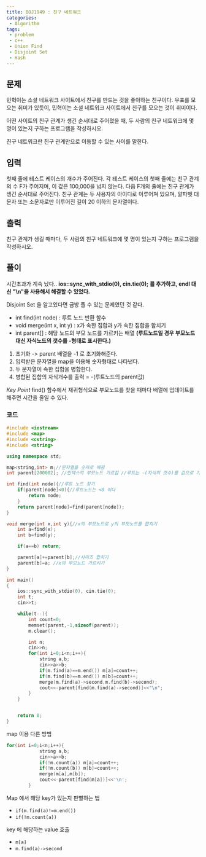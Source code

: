 ```yaml
---
title: BOJ1949 : 친구 네트워크
categories:
 - Algorithm
tags:
 - problem
 - c++
 - Union Find
 - Disjoint Set
 - Hash
---
```


## 문제

민혁이는 소셜 네트워크 사이트에서 친구를 만드는 것을 좋아하는 친구이다. 우표를 모으는 취미가 있듯이, 민혁이는 소셜 네트워크 사이트에서 친구를 모으는 것이 취미이다.

어떤 사이트의 친구 관계가 생긴 순서대로 주어졌을 때, 두 사람의 친구 네트워크에 몇 명이 있는지 구하는 프로그램을 작성하시오.

친구 네트워크란 친구 관계만으로 이동할 수 있는 사이를 말한다.

## 입력

첫째 줄에 테스트 케이스의 개수가 주어진다. 각 테스트 케이스의 첫째 줄에는 친구 관계의 수 F가 주어지며, 이 값은 100,000을 넘지 않는다. 다음 F개의 줄에는 친구 관계가 생긴 순서대로 주어진다. 친구 관계는 두 사용자의 아이디로 이루어져 있으며, 알파벳 대문자 또는 소문자로만 이루어진 길이 20 이하의 문자열이다.

## 출력

친구 관계가 생길 때마다, 두 사람의 친구 네트워크에 몇 명이 있는지 구하는 프로그램을 작성하시오.


## 풀이

시간초과가 계속 났다..
**ios::sync_with_stdio(0), cin.tie(0); 를 추가하고, endl 대신 "\n"을 사용해서 해결할 수 있었다.**


Disjoint Set 을 알고있다면 금방 풀 수 있는 문제였던 것 같다.

- int find(int node) : 루트 노드 반환 함수
- void merge(int x, int y) : x가 속한 집합과 y가 속한 집합을 합치기
- int parent[] : 해당 노드의 부모 노드를 가르키는 배열 **(루트노드일 경우 부모노드대신 자식노드의 갯수를 -형태로 표시한다.)**

1. 초기화 -> parent 배열을 -1 로 초기화해준다.
2. 입력받은 문자열을 map을 이용해 숫자형태로 나타낸다.
3. 두 문자열이 속한 집합을 병합한다.
4. 병합된 집합의 자식개수를 출력 = -(루트노드의 parent값)

*Key Point*
 find() 함수에서 재귀형식으로 부모노드를 찾을 때마다 배열에 업데이트를 해주면 시간을 줄일 수 있다.


### 코드

```c++
#include <iostream>
#include <map>
#include <cstring>
#include <string>

using namespace std;

map<string,int> m;//문자열을 숫자로 매핑
int parent[200002]; //인덱스의 부모노드 가르킴 //루트는 -(자식의 갯수)를 값으로 가짐

int find(int node){//루트 노드 찾기
    if(parent[node]<0){//루트노드는 <0 이다
        return node;
    }
    return parent[node]=find(parent[node]);
}

void merge(int x,int y){//x의 부모노드로 y의 부모노드를 합치기
    int a=find(x);
    int b=find(y);

    if(a==b) return;

    parent[a]+=parent[b];//사이즈 합치기
    parent[b]=a; //x의 부모노드 가르키기
}

int main()
{   
    ios::sync_with_stdio(0), cin.tie(0);
    int t;
    cin>>t;

    while(t--){
        int count=0;
        memset(parent,-1,sizeof(parent));
        m.clear();

        int n;
        cin>>n;
        for(int i=0;i<n;i++){
            string a,b;
            cin>>a>>b;
            if(m.find(a)==m.end()) m[a]=count++;
            if(m.find(b)==m.end()) m[b]=count++;
            merge(m.find(a)->second,m.find(b)->second);
            cout<<-parent[find(m.find(a)->second)]<<"\n";
        }
    }


    return 0;
}

```
map 이용 다른 방법
```c++
for(int i=0;i<n;i++){
            string a,b;
            cin>>a>>b;
            if(!m.count(a)) m[a]=count++;
            if(!m.count(b)) m[b]=count++;
            merge(m[a],m[b]);
            cout<<-parent[find(m[a])]<<'\n';
        }
```

Map 에서 해당 key가 있는지 판별하는 법
- `if(m.find(a)!=m.end())`
- `if(!m.count(a))`

key 에 해당하는 value 호출
- `m[a]`
- `m.find(a)->second`
